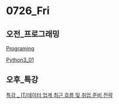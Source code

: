 # 0726_Fri

## 오전_프로그래밍

[Programing](https://www.notion.so/7aa5e541-ef23-47fd-a43c-854bac878188)

[Python3_01](https://www.notion.so/22601cd7-16e2-40d3-918f-32e962576bef)

## 오후_특강

[특강 _ IT/데이터 업계 최근 흐름 및 취업 준비 전략](https://www.notion.so/4494561d-c35c-4711-a1a1-afc90bbb2405)